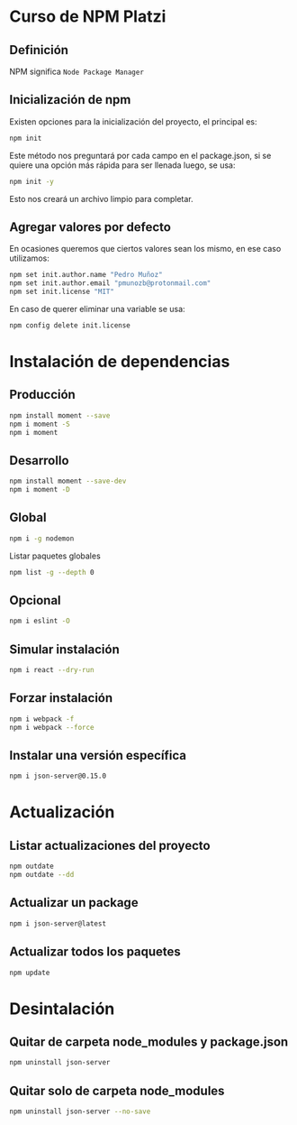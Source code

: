 # Curso de NPM Platzi

## Definición
NPM significa `Node Package Manager`

## Inicialización de npm
Existen opciones para la inicialización del proyecto, el principal es:
```bash
npm init
```
Este método nos preguntará por cada campo en el package.json, si se quiere una opción más rápida para ser llenada luego, se usa:
```bash
npm init -y
```
Esto nos creará un archivo limpio para completar.

## Agregar valores por defecto
En ocasiones queremos que ciertos valores sean los mismo, en ese caso utilizamos:
```bash
npm set init.author.name "Pedro Muñoz"
npm set init.author.email "pmunozb@protonmail.com"
npm set init.license "MIT"
```

En caso de querer eliminar una variable se usa:
```bash
npm config delete init.license
```
# Instalación de dependencias
## Producción
```bash
npm install moment --save
npm i moment -S
npm i moment
```
## Desarrollo
```bash
npm install moment --save-dev
npm i moment -D
```
## Global
```bash
npm i -g nodemon
```
Listar paquetes globales
```bash
npm list -g --depth 0
```
## Opcional
```bash
npm i eslint -O
```
## Simular instalación
```bash
npm i react --dry-run
```
## Forzar instalación
```bash
npm i webpack -f
npm i webpack --force
```
## Instalar una versión específica
```bash
npm i json-server@0.15.0
```
# Actualización
## Listar actualizaciones del proyecto
```bash
npm outdate
npm outdate --dd
```
## Actualizar un package
```bash
npm i json-server@latest
```
## Actualizar todos los paquetes
```bash
npm update
```
# Desintalación
## Quitar de carpeta node_modules y package.json
```bash
npm uninstall json-server
```
## Quitar solo de carpeta node_modules
```bash
npm uninstall json-server --no-save
```